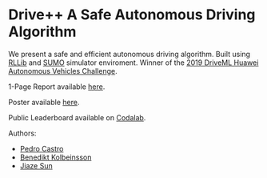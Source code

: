 # Drive++   A Safe Autonomous Driving Algorithm

We  present  a  safe  and  efficient  autonomous  driving  algorithm. Built using [RLLib](https://ray.readthedocs.io/en/latest/rllib.html) and [SUMO](https://www.dlr.de/ts/en/desktopdefault.aspx/tabid-9883/16931_read-41000/) simulator enviroment.
Winner of the [2019 DriveML Huawei Autonomous Vehicles Challenge](https://www.drive-ml.com/).

1-Page Report available [here](deliverables/1-Page_Report_Drive++.pdf).

Poster available [here](deliverables/Poster-Drive++_A_Safe_Autonomous_Driving_Algorithm.pdf).

Public Leaderboard available on  [Codalab](https://competitions.codalab.org/competitions/21639).

Authors:
* [Pedro Castro](https://github.com/PedroCastro)
* [Benedikt Kolbeinsson](https://github.com/BenediktKol)
* [Jiaze Sun](https://github.com/justin941208)
